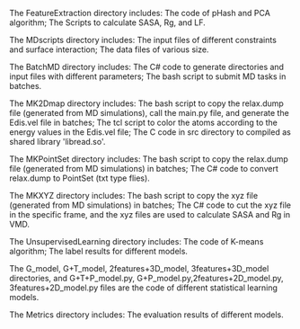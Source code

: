 The FeatureExtraction directory includes:
The code of pHash and PCA algorithm;
The Scripts to calculate SASA, Rg, and LF.

The MDscripts directory includes:
The input files of different constraints and surface interaction;
The data files of various size.

The BatchMD directory includes:
The C# code to generate directories and input files with different parameters;
The bash script to submit MD tasks in batches.

The MK2Dmap directory includes:
The bash script to copy the relax.dump file (generated from MD simulations), call the main.py file, and generate the Edis.vel file in batches;
The tcl script to color the atoms according to the energy values in the Edis.vel file;
The C code in src directory to compiled as shared library 'libread.so'.

The MKPointSet directory includes:
The bash script to copy the relax.dump file (generated from MD simulations) in batches;
The C# code to convert relax.dump to PointSet (txt type flies).

The MKXYZ directory includes:
The bash script to copy the xyz file (generated from MD simulations) in batches;
The C# code to cut the xyz file in the specific frame, and the xyz files are used to calculate SASA and Rg in VMD.

The UnsupervisedLearning directory includes:
The code of K-means algorithm;
The label results for different models.

The G_model, G+T_model, 2features+3D_model, 3features+3D_model directories,
and G+T+P_model.py, G+P_model.py,2features+2D_model.py, 3features+2D_model.py files
are the code of different statistical learning models.

The Metrics directory includes:
The evaluation results of different models.
